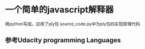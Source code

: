# 一个简单的javascript解释器

用python写成，应用了ply包
source_code.py中为ply包的实现原理代码

## 参考Udacity programming Languages
